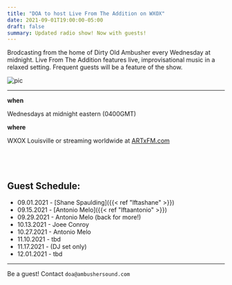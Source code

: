 ```yaml
---
title: "DOA to host Live From The Addition on WXOX"
date: 2021-09-01T19:00:00-05:00
draft: false
summary: Updated radio show! Now with guests!
---
```




Brodcasting from the home of Dirty Old Ambusher every Wednesday at midnight.
Live From The Addition features live, improvisational music in a relaxed
setting. Frequent guests will be a feature of the show.


![pic](/img/withtony.png)

****



**when** 

Wednesdays at midnight eastern (0400GMT)

**where**

WXOX Louisville or streaming worldwide at [ARTxFM.com](https://artxfm.com)

## &nbsp;

## Guest Schedule:

- 09.01.2021 - [Shane Spaulding]({{< ref "lftashane" >}})
- 09.15.2021 - [Antonio Melo]({{< ref "lftaantonio" >}})
- 09.29.2021 - Antonio Melo (back for more!)
- 10.13.2021 - Joee Conroy
- 10.27.2021 - Antonio Melo
- 11.10.2021 - tbd
- 11.17.2021 - (DJ set only)
- 12.01.2021 - tbd

***

Be a guest! Contact `doa@ambushersound.com`







